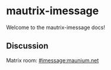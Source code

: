 # mautrix-imessage
Welcome to the mautrix-imessage docs!

## Discussion
Matrix room: [#imessage:maunium.net](https://matrix.to/#/#imessage:maunium.net)
